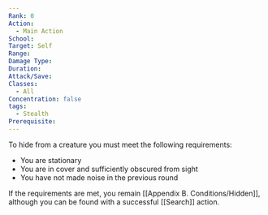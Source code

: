 ```yaml
---
Rank: 0
Action:
  - Main Action
School: 
Target: Self
Range: 
Damage Type: 
Duration: 
Attack/Save: 
Classes:
  - All
Concentration: false
tags:
  - Stealth
Prerequisite:
---
```

To hide from a creature you must meet the following requirements:

- You are stationary
- You are in cover and sufficiently obscured from sight
- You have not made noise in the previous round

If the requirements are met, you remain [[Appendix B. Conditions/Hidden]], although you can be found with a successful [[Search]] action.